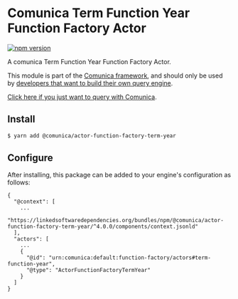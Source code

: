 # Comunica Term Function Year Function Factory Actor

[![npm version](https://badge.fury.io/js/%40comunica%2Factor-function-factory-term-function-year.svg)](https://www.npmjs.com/package/@comunica/actor-function-factory-term-year)

A comunica Term Function Year Function Factory Actor.

This module is part of the [Comunica framework](https://github.com/comunica/comunica),
and should only be used by [developers that want to build their own query engine](https://comunica.dev/docs/modify/).

[Click here if you just want to query with Comunica](https://comunica.dev/docs/query/).

## Install

```bash
$ yarn add @comunica/actor-function-factory-term-year
```

## Configure

After installing, this package can be added to your engine's configuration as follows:
```text
{
  "@context": [
    ...
    "https://linkedsoftwaredependencies.org/bundles/npm/@comunica/actor-function-factory-term-year/^4.0.0/components/context.jsonld"
  ],
  "actors": [
    ...
    {
      "@id": "urn:comunica:default:function-factory/actors#term-function-year",
      "@type": "ActorFunctionFactoryTermYear"
    }
  ]
}
```

